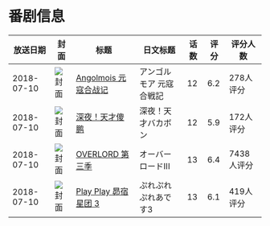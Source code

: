 # 番剧信息

|放送日期|封面|标题|日文标题|话数|评分|评分人数|
|---|---|---|---|---|---|---|
|2018-07-10|![封面](https://lain.bgm.tv/pic/cover/c/8e/ee/218572_VDgMO.jpg)|[Angolmois 元寇合战记](https://bangumi.tv/subject/218572)|アンゴルモア 元寇合戦記|12|6.2|278人评分|
|2018-07-10|![封面](https://lain.bgm.tv/pic/cover/c/f8/3d/242082_430xM.jpg)|[深夜！天才傻鹏](https://bangumi.tv/subject/242082)|深夜！天才バカボン|12|5.9|172人评分|
|2018-07-10|![封面](https://lain.bgm.tv/pic/cover/c/47/d4/242170_iz9Ko.jpg)|[OVERLORD 第三季](https://bangumi.tv/subject/242170)|オーバーロードIII|13|6.4|7438人评分|
|2018-07-10|![封面](https://lain.bgm.tv/pic/cover/c/96/b6/251539_6T0rT.jpg)|[Play Play 昴宿星团 3](https://bangumi.tv/subject/251539)|ぷれぷれぷれあです3|13|6.1|419人评分|

